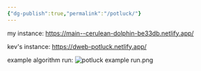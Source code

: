 ```yaml
---
{"dg-publish":true,"permalink":"/potluck/"}
---
```


my instance: https://main--cerulean-dolphin-be33db.netlify.app/

kev's instance: https://dweb-potluck.netlify.app/

example algorithm run:
![potluck example run.png](/img/user/potluck%20example%20run.png)